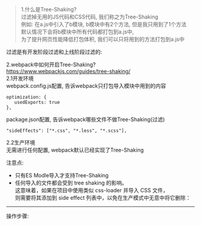 > 1.什么是Tree-Shaking?  
过滤掉无用的JS代码和CSS代码, 我们称之为Tree-Shaking  
例如: 在a.js中引入了b模块, b模块中有2个方法, 但是我只用到了1个方法  
默认情况下会将b模块中所有代码都打包到a.js中,  
为了提升网页性能降低打包体积, 我们可以只将用到的方法打包到a.js中  

过滤是有开发阶段过滤和上线阶段过滤的:

2.webpack中如何开启Tree-Shaking?  
https://www.webpackjs.com/guides/tree-shaking/  
2.1开发环境  
webpack.config.js配置, 告诉webpack只打包导入模块中用到的内容  
```
optimization: {
   usedExports: true
},
```
package.json配置, 告诉webpack哪些文件不做Tree-Shaking(过滤)  
```
"sideEffects": ["*.css", "*.less", "*.scss"],  
```
2.2生产环境  
无需进行任何配置, webpack默认已经实现了Tree-Shaking  
  
注意点:  
- 只有ES Modle导入才支持Tree-Shaking  
- 任何导入的文件都会受到 tree shaking 的影响。  
这意味着，如果在项目中使用类似 css-loader 并导入 CSS 文件，  
则需要将其添加到 side effect 列表中，以免在生产模式中无意中将它删除：  

---

操作步骤:

